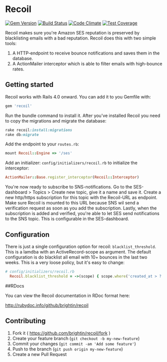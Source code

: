 # Recoil
[![Gem Version](https://badge.fury.io/rb/recoil.svg)](http://badge.fury.io/rb/recoil)
[![Build Status](https://travis-ci.org/brightin/recoil.svg?branch=master)](https://travis-ci.org/brightin/recoil)
[![Code Climate](https://codeclimate.com/github/brightin/recoil/badges/gpa.svg)](https://codeclimate.com/github/brightin/recoil)
[![Test Coverage](https://codeclimate.com/github/brightin/recoil/badges/coverage.svg)](https://codeclimate.com/github/brightin/recoil/coverage)

Recoil makes sure you're Amazon SES reputation is preserved by blacklisting emails with a bad reputation. Recoil does this with two simple tools:
1. A HTTP-endpoint to receive bounce notifications and saves them in the database.
2. A ActionMailer interceptor which is able to filter emails with high-bounce rates.

## Getting started

Recoil works with Rails 4.0 onward. You can add it to you Gemfile with:

```ruby
gem 'recoil'
```

Run the bundle command to install it. After you've installed Recoil you need to copy the migrations and migrate the database:

```ruby
rake recoil:install:migrations
rake db:migrate
```

Add the endpoint to your `routes.rb`:
```ruby
mount Recoil::Engine => '/ses'
```

Add an initializer: `config/initializers/recoil.rb` to initialize the interceptor:
```ruby
ActionMailer::Base.register_interceptor(Recoil::Interceptor)
```

You're now ready to subscribe to SNS-notifications. Go to the SES-dashboard > Topics > Create new topic, give it a name and save it. Create a new http/https subscription for this topic with the Recoil-URL as endpoint. Make sure Recoil is mounted to this URL because SNS wil send a verification request as soon as you add the subscription. Lastly, when the subscription is added and verified, you're able to let SES send notifications to the SNS topic. This is configurable in the SES-dashboard.

## Configuration

There is just a single configuration option for recoil: `blacklist_threshold`. This is a lamdba with an ActiveRecord-scope as argument. The default configuration is do blacklist all email with 10+ bounces in the last two weeks. This is a very loose policy, but it's easy to change:

```ruby
# config/initializers/recoil.rb
  Recoil.blacklist_threshold = ->(scope) { scope.where('created_at > ?', 1.week.ago).count > 10 }
```

##RDocs

You can view the Recoil documentation in RDoc format here:

http://rubydoc.info/github/brightin/recoil


## Contributing

1. Fork it ( https://github.com/brightin/recoil/fork )
2. Create your feature branch (`git checkout -b my-new-feature`)
3. Commit your changes (`git commit -am 'Add some feature'`)
4. Push to the branch (`git push origin my-new-feature`)
5. Create a new Pull Request
